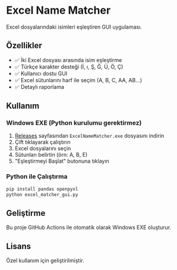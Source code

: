 # Excel Name Matcher

Excel dosyalarındaki isimleri eşleştiren GUI uygulaması.

## Özellikler

- ✅ İki Excel dosyası arasında isim eşleştirme
- ✅ Türkçe karakter desteği (İ, ı, Ş, Ğ, Ü, Ö, Ç)
- ✅ Kullanıcı dostu GUI
- ✅ Excel sütunlarını harf ile seçim (A, B, C, AA, AB...)
- ✅ Detaylı raporlama

## Kullanım

### Windows EXE (Python kurulumu gerektirmez)

1. [Releases](../../releases) sayfasından `ExcelNameMatcher.exe` dosyasını indirin
2. Çift tıklayarak çalıştırın
3. Excel dosyalarını seçin
4. Sütunları belirtin (örn: A, B, E)
5. "Eşleştirmeyi Başlat" butonuna tıklayın

### Python ile Çalıştırma

```bash
pip install pandas openpyxl
python excel_matcher_gui.py
```

## Geliştirme

Bu proje GitHub Actions ile otomatik olarak Windows EXE oluşturur.

## Lisans

Özel kullanım için geliştirilmiştir.

